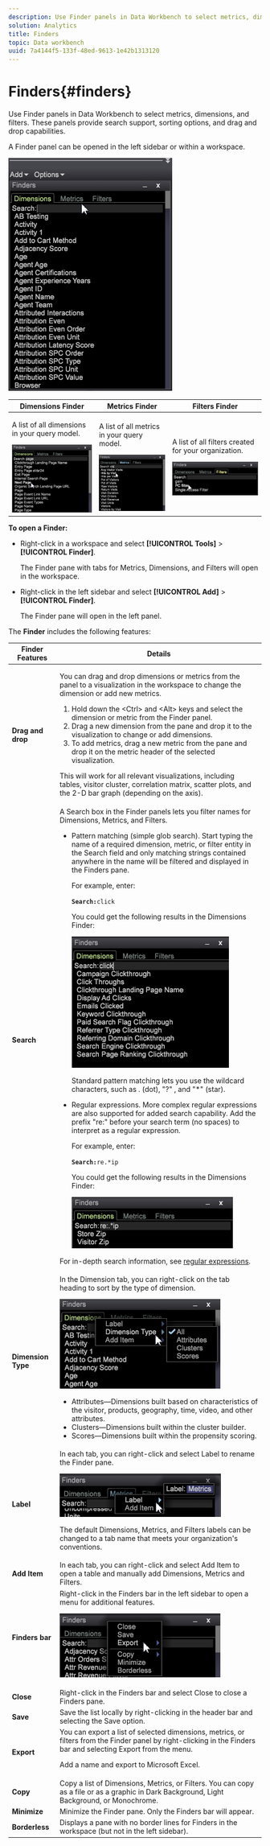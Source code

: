 ```yaml
---
description: Use Finder panels in Data Workbench to select metrics, dimensions, and filters. These panels provide search support, sorting options, and drag and drop capabilities.
solution: Analytics
title: Finders
topic: Data workbench
uuid: 7a4144f5-133f-48ed-9613-1e42b1313120
---
```


# Finders{#finders}

Use Finder panels in Data Workbench to select metrics, dimensions, and filters. These panels provide search support, sorting options, and drag and drop capabilities.

A Finder panel can be opened in the left sidebar or within a workspace.

![](assets/query_entity_panel_main.png)

<table id="table_3E43DBA0646842898F14F31374F9E39C"> 
 <thead> 
  <tr> 
   <th colname="col1" class="entry"> Dimensions Finder </th> 
   <th colname="col2" class="entry"> Metrics Finder </th> 
   <th colname="col3" class="entry"> Filters Finder </th> 
  </tr>
 </thead>
 <tbody> 
  <tr> 
   <td colname="col1"> <p>A list of all dimensions in your query model. </p><img placement="break" id="image_D7D317D84C0843BE8D324E5B9F7AF20D" src="assets/query_entity_dim_panel.png" /> </td> 
   <td colname="col2"> <p>A list of all metrics in your query model. </p><img placement="break" id="image_04553B2F2C6A48FE897B4EFF002BED59" src="assets/query_entity_metric_panel.png" /> </td> 
   <td colname="col3"> <p>A list of all filters created for your organization. </p><img placement="break" id="image_920E72D795644634A82D1955CB64B355" src="assets/query_entity_filters_panel.png" /> </td> 
  </tr> 
 </tbody> 
</table>

**To open a Finder:**

* Right-click in a workspace and select **[!UICONTROL Tools]** > **[!UICONTROL Finder]**.

  The Finder pane with tabs for Metrics, Dimensions, and Filters will open in the workspace. 

* Right-click in the left sidebar and select **[!UICONTROL Add]** > **[!UICONTROL Finder]**.

  The Finder pane will open in the left panel.

The **Finder** includes the following features: 

<table id="table_072047E919204577AE85789BAE0F4EE8"> 
 <thead> 
  <tr> 
   <th colname="col1" class="entry"> Finder Features </th> 
   <th colname="col2" class="entry"> Details </th> 
  </tr>
 </thead>
 <tbody> 
  <tr> 
   <td colname="col1"><b>Drag and drop</b> </td> 
   <td colname="col2"> <p> You can drag and drop dimensions or metrics from the panel to a visualization in the workspace to change the dimension or add new metrics. </p> 
    <ol id="ol_612DC76EC04C4FCE938B20B388C43CE8"> 
     <li id="li_7F73B781141E4B8CAE9800F580F62E44">Hold down the <span class="uicontrol"> &lt;Ctrl&gt;</span> and <span class="uicontrol"> &lt;Alt&gt;</span> keys and select the dimension or metric from the Finder panel. </li> 
     <li id="li_631D57976F71415AA61F33EBBFDD128A">Drag a new dimension from the pane and drop it to the visualization to change or add dimensions. </li> 
     <li id="li_5329FB82225F46EBBE3A996A641058DE">To add metrics, drag a new metric from the pane and drop it on the metric header of the selected visualization. </li> 
    </ol> <p>This will work for all relevant visualizations, including tables, visitor cluster, correlation matrix, scatter plots, and the 2-D bar graph (depending on the axis). </p> </td> 
  </tr> 
  <tr> 
   <td colname="col1"><b>Search</b> </td> 
   <td colname="col2">A <span class="uicontrol"> Search</span> box in the Finder panels lets you filter names for Dimensions, Metrics, and Filters. 
    <ul id="ul_0F6F377E9906472E99008EBE7483F689"> 
     <li id="li_75857895EDB045C8B2960393854B257D"> <p>Pattern matching (simple glob search). Start typing the name of a required dimension, metric, or filter entity in the Search field and only matching strings contained anywhere in the name will be filtered and displayed in the Finders pane. </p> <p>For example, enter: </p> <code><b>Search:</b>click</code> <p>You could get the following results in the Dimensions Finder: </p> <p><img placement="break" id="image_7CBAAABA92BB47658B7F9F5C0263CF20" src="assets/finders_glob_search.png" /> </p> <p>Standard pattern matching lets you use the wildcard characters, such as . (dot), "?" , and "*" (star). </p> </li> 
     <li id="li_044F9EC1399B44CD81E1852F85137704"> <p>Regular expressions. More complex regular expressions are also supported for added search capability. Add the prefix "re:" before your search term (no spaces) to interpret as a regular expression. </p> <p>For example, enter: </p> <code><b>Search:</b>re.*ip</code> <p>You could get the following results in the Dimensions Finder: </p> <p><img placement="break" id="image_F47DB90B36504997AA1C509855B89A47" src="assets/finders_regex_search.png" /> </p> </li> 
    </ul> <p>For in-depth search information, see <a href="http://marketing.adobe.com/resources/help/en_US/insight/dataset/c_reg_exp.html" format="http" scope="external"> regular expressions</a>. </p> </td> 
  </tr> 
  <tr> 
   <td colname="col1"><b>Dimension Type</b> </td> 
   <td colname="col2">In the Dimension tab, you can right-click on the tab heading to sort by the type of dimension. <p><img id="image_FB44D0F4D36B4AD7A6165E0432211AB6" placement="break" src="assets/query_entity_search_types.png" /> 
     <ul id="ul_D36B8474730F4859BC7AA015CC1B8EF0"> 
      <li id="li_4AE1D5699D0E45AF880A134F886B8B19">Attributes—Dimensions built based on characteristics of the visitor, products, geography, time, video, and other attributes. </li> 
      <li id="li_0B2A08F8CBE94356AC506F95DC268C47">Clusters—Dimensions built within the cluster builder. </li> 
      <li id="li_4BC3396A680B49A4B6BDAAD066826864">Scores—Dimensions built within the propensity scoring. </li> 
     </ul> </p> </td> 
  </tr> 
  <tr> 
   <td colname="col1"><b>Label</b> </td> 
   <td colname="col2">In each tab, you can right-click and select <span class="uicontrol"> Label</span> to rename the Finder pane. <p><img placement="break" id="image_F61C57F6548646069242DFB2490C67B9" src="assets/label_change.png" /> </p> <p>The default Dimensions, Metrics, and Filters labels can be changed to a tab name that meets your organization's conventions. </p> </td> 
  </tr> 
  <tr> 
   <td colname="col1"><b>Add Item</b> </td> 
   <td colname="col2">In each tab, you can right-click and select <span class="uicontrol"> Add Item</span> to open a table and manually add Dimensions, Metrics and Filters. </td> 
  </tr> 
  <tr> 
   <td colname="col1"><b>Finders bar</b> </td> 
   <td colname="col2">Right-click in the <span class="uicontrol"> Finders</span> bar in the left sidebar to open a menu for additional features. <p><img placement="break" id="image_4DA4930294B84308A1E627C828C35663" src="assets/finders_menu.png" /> </p> </td> 
  </tr> 
  <tr> 
   <td colname="col1"><b>Close</b> </td> 
   <td colname="col2">Right-click in the <span class="uicontrol"> Finders</span> bar and select <span class="uicontrol"> Close</span> to close a Finders pane. </td> 
  </tr> 
  <tr> 
   <td colname="col1"><b>Save</b> </td> 
   <td colname="col2">Save the list locally by right-clicking in the header bar and selecting the <span class="uicontrol"> Save</span> option. </td> 
  </tr> 
  <tr> 
   <td colname="col1"><b>Export</b> </td> 
   <td colname="col2">You can export a list of selected dimensions, metrics, or filters from the Finder panel by right-clicking in the Finders bar and selecting <span class="uicontrol"> Export</span> from the menu. <p> Add a name and export to Microsoft Excel. </p> </td> 
  </tr> 
  <tr> 
   <td colname="col1"><b>Copy</b> </td> 
   <td colname="col2"> Copy a list of Dimensions, Metrics, or Filters. You can copy as a file or as a graphic in Dark Background, Light Background, or Monochrome. </td> 
  </tr> 
  <tr> 
   <td colname="col1"><b>Minimize</b> </td> 
   <td colname="col2"> Minimize the Finder pane. Only the Finders bar will appear. </td> 
  </tr> 
  <tr> 
   <td colname="col1"><b>Borderless</b> </td> 
   <td colname="col2"> Displays a pane with no border lines for Finders in the workspace (but not in the left sidebar). </td> 
  </tr> 
 </tbody> 
</table>


